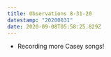 ```yaml
---
title: Observations 8-31-20
datestamp: "20200831"
date: 2020-09-08T05:58:25.829Z
---
```

- Recording more Casey songs!